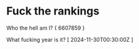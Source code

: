 # Fuck the rankings

Who the hell am I?
{ 6607859 }

What fucking year is it?
[ 2024-11-30T00:30:00Z ]
